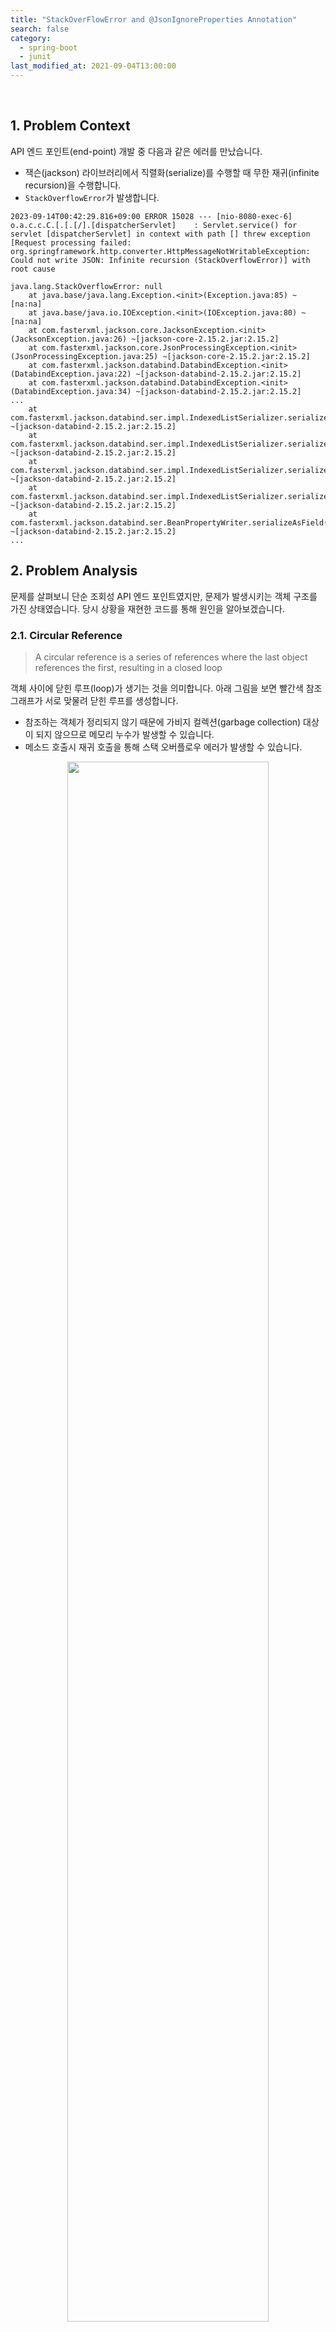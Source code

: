 ```yaml
---
title: "StackOverFlowError and @JsonIgnoreProperties Annotation"
search: false
category:
  - spring-boot
  - junit
last_modified_at: 2021-09-04T13:00:00
---
```


<br/>

## 1. Problem Context

API 엔드 포인트(end-point) 개발 중 다음과 같은 에러를 만났습니다. 

* 잭슨(jackson) 라이브러리에서 직렬화(serialize)를 수행할 때 무한 재귀(infinite recursion)을 수행합니다.
* `StackOverflowError`가 발생합니다.

```
2023-09-14T00:42:29.816+09:00 ERROR 15028 --- [nio-8080-exec-6] o.a.c.c.C.[.[.[/].[dispatcherServlet]    : Servlet.service() for servlet [dispatcherServlet] in context with path [] threw exception [Request processing failed: org.springframework.http.converter.HttpMessageNotWritableException: Could not write JSON: Infinite recursion (StackOverflowError)] with root cause

java.lang.StackOverflowError: null
	at java.base/java.lang.Exception.<init>(Exception.java:85) ~[na:na]
	at java.base/java.io.IOException.<init>(IOException.java:80) ~[na:na]
	at com.fasterxml.jackson.core.JacksonException.<init>(JacksonException.java:26) ~[jackson-core-2.15.2.jar:2.15.2]
	at com.fasterxml.jackson.core.JsonProcessingException.<init>(JsonProcessingException.java:25) ~[jackson-core-2.15.2.jar:2.15.2]
	at com.fasterxml.jackson.databind.DatabindException.<init>(DatabindException.java:22) ~[jackson-databind-2.15.2.jar:2.15.2]
	at com.fasterxml.jackson.databind.DatabindException.<init>(DatabindException.java:34) ~[jackson-databind-2.15.2.jar:2.15.2]
... 
	at com.fasterxml.jackson.databind.ser.impl.IndexedListSerializer.serializeContentsUsing(IndexedListSerializer.java:142) ~[jackson-databind-2.15.2.jar:2.15.2]
	at com.fasterxml.jackson.databind.ser.impl.IndexedListSerializer.serializeContents(IndexedListSerializer.java:88) ~[jackson-databind-2.15.2.jar:2.15.2]
	at com.fasterxml.jackson.databind.ser.impl.IndexedListSerializer.serialize(IndexedListSerializer.java:79) ~[jackson-databind-2.15.2.jar:2.15.2]
	at com.fasterxml.jackson.databind.ser.impl.IndexedListSerializer.serialize(IndexedListSerializer.java:18) ~[jackson-databind-2.15.2.jar:2.15.2]
	at com.fasterxml.jackson.databind.ser.BeanPropertyWriter.serializeAsField(BeanPropertyWriter.java:732) ~[jackson-databind-2.15.2.jar:2.15.2]
...
```

## 2. Problem Analysis

문제를 살펴보니 단순 조회성 API 엔드 포인트였지만, 문제가 발생시키는 객체 구조를 가진 상태였습니다. 
당시 상황을 재현한 코드를 통해 원인을 알아보겠습니다. 

### 2.1. Circular Reference

> A circular reference is a series of references where the last object references the first, resulting in a closed loop

객체 사이에 닫힌 루프(loop)가 생기는 것을 의미합니다. 
아래 그림을 보면 빨간색 참조 그래프가 서로 맞물려 닫힌 루프를 생성합니다. 

* 참조하는 객체가 정리되지 않기 때문에 가비지 컬렉션(garbage collection) 대상이 되지 않으므로 메모리 누수가 발생할 수 있습니다.
* 메소드 호출시 재귀 호출을 통해 스택 오버플로우 에러가 발생할 수 있습니다. 

<p align="center">
    <img src="/images/json-ignore-properties-1.JPG" width="80%">
</p>

### 2.2. Domain Classes

도메인 객체들을 살펴보니 다음과 같은 구조를 가지고 있었습니다. 

* 포스트(post) 객체는 자신의 댓글(reply) 객체들을 리스트로 참조하고 있습니다.
* 댓글 객체는 자신과 연관된 포스트 객체를 참조하고 있습니다.

<p align="center">
    <img src="/images/json-ignore-properties-2.JPG" width="80%">
</p>

#### 2.2.1. Post Record

```java
package blog.in.action.domain;

import lombok.Builder;

import java.util.List;

public record Post(
        long id,
        String content,
        List<Reply> replies
) {
    @Builder
    public Post {
    }

    public void addReply(Reply reply) {
        this.replies.add(reply);
    }
}
```

#### 2.2.2. Reply Record

```java
package blog.in.action.domain;

import lombok.Builder;

public record Reply(
        long id,
        String content,
        Post post
) {
    @Builder
    public Reply {
    }
}
```

### 2.3. Jackson

스프링 프레임워크(spring framework)에서 Json 변환에 기본적으로 사용되는 라이브러리는 잭슨입니다. 
잭슨은 게터(getter), 세터(setter) 메소드를 기준으로 직렬화(serialilze), 역직렬화(deserialize)를 수행합니다. 
위 도메인 객체를 Json 형태로 직렬화하는 경우 다음과 같은 흐름이 발생합니다. 

1. Post 객체가 직렬화된다.
1. Post 객체 내부의 replies 필드를 직렬화한다.
1. Reply 객체가 직렬화된다.
1. Reply 객체 내부의 post 필드를 직렬화한다.
1. Post 객체가 직렬화된다.
1. 이를 반복 수행하다 StackOverFlowError가 발생한다.

## 3. Solve the problem

문제를 해결하는 방법은 여러가지 있지만, 이번 포스트에선 @JsonIgnoreProperties 애너테이션을 사용한 해결 방법을 정리하였습니다. 

### 3.1. @JsonIgnoreProperties Annotation

JSON 직렬화 작업에서 순환 참조를 끊기 위해 @JsonIgnoreProperties 애너테이션을 사용합니다. 
특정 객체의 내부 프로퍼티들 중 Json 형태로 직렬화할 대상을 제외할 수 있습니다. 

```java
@Target({ElementType.ANNOTATION_TYPE, ElementType.TYPE, ElementType.METHOD, ElementType.CONSTRUCTOR, ElementType.FIELD})
@Retention(RetentionPolicy.RUNTIME)
@JacksonAnnotation
public @interface JsonIgnoreProperties {

    /**
     * Names of properties to ignore.
     */
    public String[] value() default { };

    ...
}
```

### 3.2. Test

#### 3.2.1. PostController Class

Post 객체와 Reply 객체의 순환 참조를 만들고 이를 반환합니다.

```java
package blog.in.action.controller;

import blog.in.action.domain.Post;
import blog.in.action.domain.Reply;
import org.springframework.web.bind.annotation.GetMapping;
import org.springframework.web.bind.annotation.RestController;

import java.util.ArrayList;
import java.util.List;

@RestController
public class PostController {

    @GetMapping("/posts")
    public List<Post> getPosts() {

        var post = Post.builder()
                .id(1L)
                .content("Hello World")
                .replies(new ArrayList<>())
                .build();

        var reply = Reply.builder()
                .id(1L)
                .content("This is reply")
                .post(post)
                .build();

        post.addReply(reply);

        return List.of(post);
    }
}
```

#### 3.2.2. Throw Excecption

해당 API 경로를 호출하면 에러가 발생하는지 확인합니다.

```java
package blog.in.action;

import blog.in.action.controller.PostController;
import com.fasterxml.jackson.databind.JsonMappingException;
import org.junit.jupiter.api.BeforeEach;
import org.junit.jupiter.api.Test;
import org.springframework.http.converter.HttpMessageNotWritableException;
import org.springframework.test.web.servlet.MockMvc;
import org.springframework.test.web.servlet.setup.MockMvcBuilders;

import static org.junit.jupiter.api.Assertions.assertInstanceOf;
import static org.junit.jupiter.api.Assertions.assertThrows;
import static org.mockito.ArgumentMatchers.isNull;
import static org.springframework.test.web.servlet.request.MockMvcRequestBuilders.get;
import static org.springframework.test.web.servlet.result.MockMvcResultHandlers.print;
import static org.springframework.test.web.servlet.result.MockMvcResultMatchers.jsonPath;

public class ActionInBlogTest {

    MockMvc mockMvc;

    @BeforeEach
    void beforeEach() {
        mockMvc = MockMvcBuilders
                .standaloneSetup(PostController.class)
                .build();
    }

    @Test
    void withoutJsonIgnoreProperties_throwException() {

        var throwable = assertThrows(Exception.class, () -> mockMvc.perform(get("/posts")));


        var cause = throwable.getCause();
        assertInstanceOf(HttpMessageNotWritableException.class, throwable.getCause());
        assertInstanceOf(JsonMappingException.class, cause.getCause());
        cause.printStackTrace();
    }
}
```

##### Result 

* 로그를 살펴보면 StackOverflowError 에러가 원인임을 확인할 수 있습니다. 

```
13:46:48.440 [main] INFO org.springframework.mock.web.MockServletContext -- Initializing Spring TestDispatcherServlet ''
13:46:48.441 [main] INFO org.springframework.test.web.servlet.TestDispatcherServlet -- Initializing Servlet ''
13:46:48.445 [main] INFO org.springframework.test.web.servlet.TestDispatcherServlet -- Completed initialization in 2 ms
13:46:48.566 [main] WARN org.springframework.web.servlet.mvc.support.DefaultHandlerExceptionResolver -- Failure while trying to resolve exception [org.springframework.http.converter.HttpMessageNotWritableException]
java.lang.IllegalStateException: Cannot set error status - response is already committed
	at org.springframework.util.Assert.state(Assert.java:76)
	at org.springframework.mock.web.MockHttpServletResponse.sendError(MockHttpServletResponse.java:586)
	at org.springframework.web.servlet.mvc.support.DefaultHandlerExceptionResolver.sendServerError(DefaultHandlerExceptionResolver.java:581)
	at org.springframework.web.servlet.mvc.support.DefaultHandlerExceptionResolver.handleHttpMessageNotWritable(DefaultHandlerExceptionResolver.java:548)
	at org.springframework.web.servlet.mvc.support.DefaultHandlerExceptionResolver.doResolveException(DefaultHandlerExceptionResolver.java:221)
	at org.springframework.web.servlet.handler.AbstractHandlerExceptionResolver.resolveException(AbstractHandlerExceptionResolver.java:141)
	at org.springframework.web.servlet.handler.HandlerExceptionResolverComposite.resolveException(HandlerExceptionResolverComposite.java:80)
	at org.springframework.web.servlet.DispatcherServlet.processHandlerException(DispatcherServlet.java:1341)
	at org.springframework.test.web.servlet.TestDispatcherServlet.processHandlerException(TestDispatcherServlet.java:144)
	at org.springframework.web.servlet.DispatcherServlet.processDispatchResult(DispatcherServlet.java:1152)
	at org.springframework.web.servlet.DispatcherServlet.doDispatch(DispatcherServlet.java:1098)
	at org.springframework.web.servlet.DispatcherServlet.doService(DispatcherServlet.java:974)
	at org.springframework.web.servlet.FrameworkServlet.processRequest(FrameworkServlet.java:1011)
	at org.springframework.web.servlet.FrameworkServlet.doGet(FrameworkServlet.java:903)
	at jakarta.servlet.http.HttpServlet.service(HttpServlet.java:564)
    ...
org.springframework.http.converter.HttpMessageNotWritableException: Could not write JSON: Infinite recursion (StackOverflowError)
	at org.junit.platform.engine.support.hierarchical.NodeTestTask.lambda$executeRecursively$8(NodeTestTask.java:141)
	at org.junit.platform.engine.support.hierarchical.Node.around(Node.java:137)
	at org.junit.platform.engine.support.hierarchical.NodeTestTask.lambda$executeRecursively$9(NodeTestTask.java:139)
	at org.junit.platform.engine.support.hierarchical.ThrowableCollector.execute(ThrowableCollector.java:73)
	at org.junit.platform.engine.support.hierarchical.NodeTestTask.executeRecursively(NodeTestTask.java:138)
	at org.junit.platform.engine.support.hierarchical.NodeTestTask.execute(NodeTestTask.java:95)
	at java.base/java.util.ArrayList.forEach(ArrayList.java:1511)
	at org.junit.platform.engine.support.hierarchical.SameThreadHierarchicalTestExecutorService.invokeAll(SameThreadHierarchicalTestExecutorService.java:41)
    ...
Caused by: com.fasterxml.jackson.databind.JsonMappingException: Infinite recursion (StackOverflowError) (through reference chain: blog.in.action.domain.Reply["post"]->blog.in.action.domain.Post["replies"]->java.util.ArrayList[0]...
	at com.fasterxml.jackson.databind.ser.std.BeanSerializerBase.serializeFields(BeanSerializerBase.java:787)
	at com.fasterxml.jackson.databind.ser.BeanSerializer.serialize(BeanSerializer.java:178)
	at com.fasterxml.jackson.databind.ser.impl.IndexedListSerializer.serializeContentsUsing(IndexedListSerializer.java:142)
	at com.fasterxml.jackson.databind.ser.impl.IndexedListSerializer.serializeContents(IndexedListSerializer.java:88)
	at com.fasterxml.jackson.databind.ser.impl.IndexedListSerializer.serialize(IndexedListSerializer.java:79)
	at com.fasterxml.jackson.databind.ser.impl.IndexedListSerializer.serialize(IndexedListSerializer.java:18)
    ...
```

#### 3.2.3. Fix Exception with @JsonIgnoreProperties

Reply 클래스를 다음과 같이 변경합니다.

* Post 객체의 프로퍼티 중 `replies`를 Json 직렬화 대상에서 제외합니다.

```java
package blog.in.action.domain;

import com.fasterxml.jackson.annotation.JsonIgnoreProperties;
import lombok.Builder;

public record Reply(
        long id,
        String content,
        @JsonIgnoreProperties(value = "replies")
        Post post
) {
    @Builder
    public Reply {
    }
}
```

#### 3.2.4. Response is ok

정상적으로 응답을 받습니다. 

```java
package blog.in.action;

import blog.in.action.controller.PostController;
import com.fasterxml.jackson.databind.JsonMappingException;
import org.junit.jupiter.api.BeforeEach;
import org.junit.jupiter.api.Test;
import org.springframework.http.converter.HttpMessageNotWritableException;
import org.springframework.test.web.servlet.MockMvc;
import org.springframework.test.web.servlet.setup.MockMvcBuilders;

import static org.junit.jupiter.api.Assertions.assertInstanceOf;
import static org.junit.jupiter.api.Assertions.assertThrows;
import static org.mockito.ArgumentMatchers.isNull;
import static org.springframework.test.web.servlet.request.MockMvcRequestBuilders.get;
import static org.springframework.test.web.servlet.result.MockMvcResultHandlers.print;
import static org.springframework.test.web.servlet.result.MockMvcResultMatchers.jsonPath;

public class ActionInBlogTest {

    MockMvc mockMvc;

    @BeforeEach
    void beforeEach() {
        mockMvc = MockMvcBuilders
                .standaloneSetup(PostController.class)
                .build();
    }

    // ...

    @Test
    void withJsonIgnoreProperties_isOk() throws Exception {

        mockMvc.perform(get("/posts"))
                .andExpect(jsonPath("$[0].id").value(1L))
                .andExpect(jsonPath("$[0].content").value("Hello World"))
                .andExpect(jsonPath("$[0].replies[0].id").value(1L))
                .andExpect(jsonPath("$[0].replies[0].content").value("This is reply"))
                .andExpect(jsonPath("$[0].replies[0].post.id").value(1L))
                .andExpect(jsonPath("$[0].replies[0].post.content").value("Hello World"))
                .andExpect(jsonPath("$[0].replies[0].post.replies").doesNotExist())
                .andDo(print())
        ;
    }
}
```

##### Result

* Reply 객체의 프로퍼티인 Post 객체의 `replies` 프로퍼티는 직렬화되지 않습니다. 

```
13:53:06.203 [main] INFO org.springframework.mock.web.MockServletContext -- Initializing Spring TestDispatcherServlet ''
13:53:06.204 [main] INFO org.springframework.test.web.servlet.TestDispatcherServlet -- Initializing Servlet ''
13:53:06.208 [main] INFO org.springframework.test.web.servlet.TestDispatcherServlet -- Completed initialization in 2 ms

MockHttpServletRequest:
      HTTP Method = GET
      Request URI = /posts
       Parameters = {}
          Headers = []
             Body = <no character encoding set>
    Session Attrs = {}

Handler:
             Type = blog.in.action.controller.PostController
           Method = blog.in.action.controller.PostController#getPosts()

Async:
    Async started = false
     Async result = null

Resolved Exception:
             Type = null

ModelAndView:
        View name = null
             View = null
            Model = null

FlashMap:
       Attributes = null

MockHttpServletResponse:
           Status = 200
    Error message = null
          Headers = [Content-Type:"application/json"]
     Content type = application/json
             Body = [{"id":1,"content":"Hello World","replies":[{"id":1,"content":"This is reply","post":{"id":1,"content":"Hello World"}}]}]
    Forwarded URL = null
   Redirected URL = null
          Cookies = []
```

#### TEST CODE REPOSITORY

* <https://github.com/Junhyunny/blog-in-action/tree/master/2021-07-04-json-ignore-properties>

#### REFERENCE
